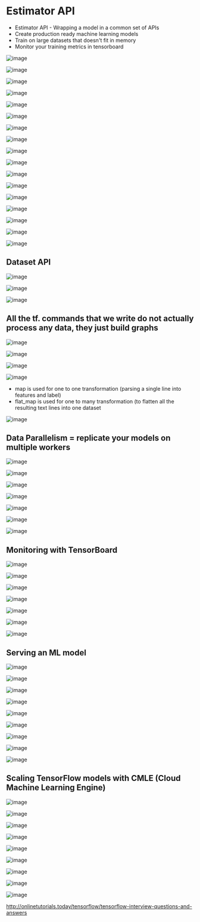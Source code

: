 # Estimator API

- Estimator API - Wrapping a model in a common set of APIs
- Create production ready machine learning models
- Train on large datasets that doesn't fit in memory
- Monitor your training metrics in tensorboard

![image](../../../media/TensorFlow_Estimator-API-image1.jpg)

![image](../../../media/TensorFlow_Estimator-API-image2.jpg)

![image](../../../media/TensorFlow_Estimator-API-image3.jpg)

![image](../../../media/TensorFlow_Estimator-API-image4.jpg)

![image](../../../media/TensorFlow_Estimator-API-image5.jpg)

![image](../../../media/TensorFlow_Estimator-API-image6.jpg)

![image](../../../media/TensorFlow_Estimator-API-image7.jpg)

![image](../../../media/TensorFlow_Estimator-API-image8.jpg)

![image](../../../media/TensorFlow_Estimator-API-image9.jpg)

![image](../../../media/TensorFlow_Estimator-API-image10.jpg)

![image](../../../media/TensorFlow_Estimator-API-image11.jpg)

![image](../../../media/TensorFlow_Estimator-API-image12.jpg)

![image](../../../media/TensorFlow_Estimator-API-image13.jpg)

![image](../../../media/TensorFlow_Estimator-API-image14.jpg)

![image](../../../media/TensorFlow_Estimator-API-image15.jpg)

![image](../../../media/TensorFlow_Estimator-API-image16.jpg)

![image](../../../media/TensorFlow_Estimator-API-image17.jpg)

## Dataset API

![image](../../../media/TensorFlow_Estimator-API-image18.jpg)

![image](../../../media/TensorFlow_Estimator-API-image19.jpg)

![image](../../../media/TensorFlow_Estimator-API-image20.jpg)

## All the tf. commands that we write do not actually process any data, they just build graphs

![image](../../../media/TensorFlow_Estimator-API-image21.jpg)

![image](../../../media/TensorFlow_Estimator-API-image22.jpg)

![image](../../../media/TensorFlow_Estimator-API-image23.jpg)

![image](../../../media/TensorFlow_Estimator-API-image24.jpg)

- map is used for one to one transformation (parsing a single line into features and label)
- flat_map is used for one to many transformation (to flatten all the resulting text lines into one dataset

![image](../../../media/TensorFlow_Estimator-API-image25.jpg)

## Data Parallelism = replicate your models on multiple workers

![image](../../../media/TensorFlow_Estimator-API-image26.jpg)

![image](../../../media/TensorFlow_Estimator-API-image27.jpg)

![image](../../../media/TensorFlow_Estimator-API-image28.jpg)

![image](../../../media/TensorFlow_Estimator-API-image29.jpg)

![image](../../../media/TensorFlow_Estimator-API-image30.jpg)

![image](../../../media/TensorFlow_Estimator-API-image31.jpg)

![image](../../../media/TensorFlow_Estimator-API-image32.jpg)

## Monitoring with TensorBoard

![image](../../../media/TensorFlow_Estimator-API-image33.jpg)

![image](../../../media/TensorFlow_Estimator-API-image34.jpg)

![image](../../../media/TensorFlow_Estimator-API-image35.jpg)

![image](../../../media/TensorFlow_Estimator-API-image36.jpg)

![image](../../../media/TensorFlow_Estimator-API-image37.jpg)

![image](../../../media/TensorFlow_Estimator-API-image38.jpg)

![image](../../../media/TensorFlow_Estimator-API-image39.jpg)

## Serving an ML model

![image](../../../media/TensorFlow_Estimator-API-image40.jpg)

![image](../../../media/TensorFlow_Estimator-API-image41.jpg)

![image](../../../media/TensorFlow_Estimator-API-image42.jpg)

![image](../../../media/TensorFlow_Estimator-API-image43.jpg)

![image](../../../media/TensorFlow_Estimator-API-image44.jpg)

![image](../../../media/TensorFlow_Estimator-API-image45.jpg)

![image](../../../media/TensorFlow_Estimator-API-image46.jpg)

![image](../../../media/TensorFlow_Estimator-API-image47.jpg)

![image](../../../media/TensorFlow_Estimator-API-image48.jpg)

## Scaling TensorFlow models with CMLE (Cloud Machine Learning Engine)

![image](../../../media/TensorFlow_Estimator-API-image49.jpg)

![image](../../../media/TensorFlow_Estimator-API-image50.jpg)

![image](../../../media/TensorFlow_Estimator-API-image51.jpg)

![image](../../../media/TensorFlow_Estimator-API-image52.jpg)

![image](../../../media/TensorFlow_Estimator-API-image53.jpg)

![image](../../../media/TensorFlow_Estimator-API-image54.jpg)

![image](../../../media/TensorFlow_Estimator-API-image55.jpg)

![image](../../../media/TensorFlow_Estimator-API-image56.jpg)

![image](../../../media/TensorFlow_Estimator-API-image57.jpg)

http://onlinetutorials.today/tensorflow/tensorflow-interview-questions-and-answers
